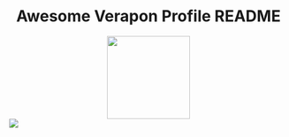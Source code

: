 <h1 align="center">Awesome Verapon Profile README</h1>
<div  align="center">
    <a href="www.facebook.com">
        <img src="https://www.iconfinder.com/data/icons/capsocial-round/500/facebook-512.png" width="150" height="150"></img>
    </a>
</div>
<img src="https://raw.githubusercontent.com/saadeghi/saadeghi/master/dino.gif"></img>